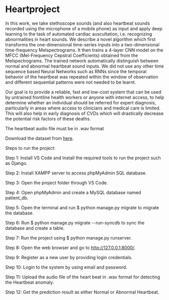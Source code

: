 # Heartproject

In this work, we take stethoscope sounds (and also heartbeat sounds recorded using the microphone of a mobile phone) as input and apply deep learning to the task of automated cardiac auscultation, i.e. recognizing abnormalities in heart sounds. We describe a novel algorithm which first transforms the one-dimensional time-series inputs into a two-dimensional time-frequency Melspectrograms. It then trains a 4-layer CNN model on the MFCC (Mel-Frequency Cepstral Coefficients) obtained from the Melspectrograms. The trained network automatically distinguish between normal and abnormal heartbeat sound inputs. We did not use any other time sequence based Neural Networks such as RNNs since the temporal behavior of the heartbeat was repeated within the window of observation and different sequential patterns were not needed to be learnt.

Our goal is to provide a reliable, fast and low-cost system that can be used by untrained frontline health workers or anyone with internet access, to help determine whether an individual should be referred for expert diagnosis, particularly in areas where access to clinicians and medical care is limited. This will also help in early diagnosis of CVDs which will drastically decrease the potential risk factors of these deaths.

The heartbeat audio file must be in .wav format

Download the dataset from [here](http://www.peterjbentley.com/heartchallenge/index.html).

Steps to run the project:

Step 1: Install VS Code and Install the required tools to run the project such as Django.

Step 2: Install XAMPP server to access phpMyAdmin SQL database.

Step 3: Open the project folder through VS Code.

Step 4: Open phpMyAdmin and create a MySQL database named patient_db.

Step 5: Open the terminal and run $ python manage.py migrate to migrate the database. 

Step 6: Run $ python manage.py migrate --run-syncdb to sync the database and create a table.

Step 7: Run the project using $ python manage.py runserver.

Step 8:  Open the web browser and go to http://127.0.0.1:8000/.

Step 9:  Register as a new user by providing login credentials.

Step 10:  Login to the system by using email and password.

Step 11: Upload the audio file of the heart beat in .wav format for detecting the Heartbeat anomaly.

Step 12: Get the prediction result as either Normal or Abnormal Heartbeat.     

